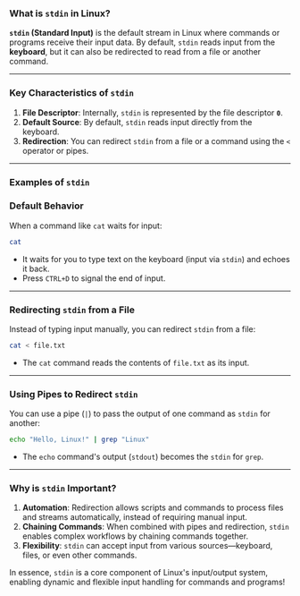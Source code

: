 ### **What is `stdin` in Linux?**

**`stdin` (Standard Input)** is the default stream in Linux where commands or programs receive their input data. By default, `stdin` reads input from the **keyboard**, but it can also be redirected to read from a file or another command.

---

### **Key Characteristics of `stdin`**

1. **File Descriptor**: Internally, `stdin` is represented by the file descriptor **`0`**.
2. **Default Source**: By default, `stdin` reads input directly from the keyboard.
3. **Redirection**: You can redirect `stdin` from a file or a command using the `<` operator or pipes.

---

### **Examples of `stdin`**

### **Default Behavior**

When a command like `cat` waits for input:

```bash
cat

```

- It waits for you to type text on the keyboard (input via `stdin`) and echoes it back.
- Press `CTRL+D` to signal the end of input.

---

### **Redirecting `stdin` from a File**

Instead of typing input manually, you can redirect `stdin` from a file:

```bash
cat < file.txt

```

- The `cat` command reads the contents of `file.txt` as its input.

---

### **Using Pipes to Redirect `stdin`**

You can use a pipe (`|`) to pass the output of one command as `stdin` for another:

```bash
echo "Hello, Linux!" | grep "Linux"

```

- The `echo` command's output (`stdout`) becomes the `stdin` for `grep`.

---

### **Why is `stdin` Important?**

1. **Automation**: Redirection allows scripts and commands to process files and streams automatically, instead of requiring manual input.
2. **Chaining Commands**: When combined with pipes and redirection, `stdin` enables complex workflows by chaining commands together.
3. **Flexibility**: `stdin` can accept input from various sources—keyboard, files, or even other commands.

In essence, `stdin` is a core component of Linux's input/output system, enabling dynamic and flexible input handling for commands and programs!